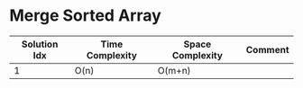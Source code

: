 # Merge Sorted Array

| Solution Idx | Time Complexity | Space Complexity | Comment |
| ------------ | --------------- | ---------------- | ------- |
| 1            | O(n)            | O(m+n)           |         |
